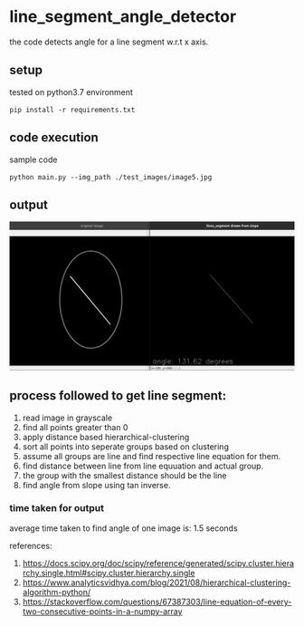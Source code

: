 # line_segment_angle_detector
the code detects angle for a line segment w.r.t x axis.

## setup
tested on python3.7 environment

```
pip install -r requirements.txt
```
## code execution
sample code 
```
python main.py --img_path ./test_images/image5.jpg
```
## output
![sample_img](https://github.com/humandotlearning/line_segment_angle_detector/blob/main/imgs/sample_output.png)


## process followed to get line segment:
1. read image in grayscale
2. find all points greater than 0
3. apply distance based hierarchical-clustering
4. sort all points into seperate groups based on clustering
5. assume all groups are line and find respective line equation for them.
6. find distance between line from line equuation and actual group.
7. the group with the smallest distance should be the line
8. find angle from slope using tan inverse.

### time taken for output
average time taken to find angle of one image is: 1.5 seconds

references:
1. https://docs.scipy.org/doc/scipy/reference/generated/scipy.cluster.hierarchy.single.html#scipy.cluster.hierarchy.single
2. https://www.analyticsvidhya.com/blog/2021/08/hierarchical-clustering-algorithm-python/ 
3. https://stackoverflow.com/questions/67387303/line-equation-of-every-two-consecutive-points-in-a-numpy-array

